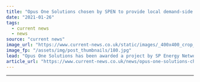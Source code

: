 ```yaml
---
title: "Opus One Solutions chosen by SPEN to provide local demand-side flexibility solution"
date: "2021-01-26"
tags: 
  - current news
  - news
source: "current news"
image_url: "https://www.current-news.co.uk/static/images/_400x400_crop_center-center/SPEN-COVID-19-works-credit-SPEN.jpg"
image_fp: "/assets/img/post_thumbnails/180.jpg"
lead: "​Opus One Solutions has been awarded a project by SP Energy Networks (SPEN) to help demonstrate the benefits of local demand-side flexibility."
article_url: "https://www.current-news.co.uk/news/opus-one-solutions-chosen-by-spen-to-provide-local-demand-side-flexibility-solution?utm_source=rss-feeds&utm_medium=rss&utm_campaign=rss"
---
```


---
